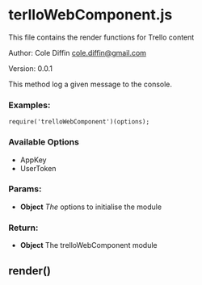

<!-- Start lib/trelloWebComponent.js -->

# terlloWebComponent.js

This file contains the render functions for Trello content

Author: Cole Diffin <cole.diffin@gmail.com>

Version: 0.0.1

This method log a given message to the console.

### Examples:

    require('trelloWebComponent')(options);

### Available Options
  * AppKey
  * UserToken

### Params:

* **Object** *The* options to initialise the module

### Return:

* **Object** The trelloWebComponent module

## render()

<!-- End lib/trelloWebComponent.js -->

